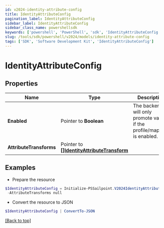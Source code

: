 ```yaml
---
id: v2024-identity-attribute-config
title: IdentityAttributeConfig
pagination_label: IdentityAttributeConfig
sidebar_label: IdentityAttributeConfig
sidebar_class_name: powershellsdk
keywords: ['powershell', 'PowerShell', 'sdk', 'IdentityAttributeConfig'] 
slug: /tools/sdk/powershell/v2024/models/identity-attribute-config
tags: ['SDK', 'Software Development Kit', 'IdentityAttributeConfig']
---
```



# IdentityAttributeConfig

## Properties

Name | Type | Description | Notes
------------ | ------------- | ------------- | -------------
**Enabled** |  Pointer to **Boolean** | The backend will only promote values if the profile/mapping is enabled. | [optional] [default to $false]
**AttributeTransforms** |  Pointer to [**[]IdentityAttributeTransform**](identity-attribute-transform) |  | [optional] 

## Examples

- Prepare the resource
```powershell
$IdentityAttributeConfig = Initialize-PSSailpoint.V2024IdentityAttributeConfig  -Enabled true `
 -AttributeTransforms null
```

- Convert the resource to JSON
```powershell
$IdentityAttributeConfig | ConvertTo-JSON
```


[[Back to top]](#) 

